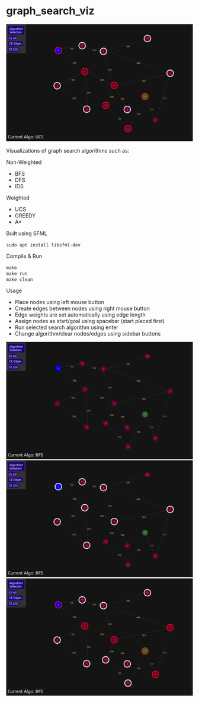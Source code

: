 # graph_search_viz

![ucs](data/images/ucs_path.png)

Visualizations of graph search algorithms such as:

Non-Weighted
- BFS
- DFS
- IDS

Weighted
- UCS
- GREEDY
- A*

Built using SFML
```
sudo apt install libsfml-dev
```

Compile & Run
```
make
make run
make clean
```

Usage
- Place nodes using left mouse button
- Create edges between nodes using right mouse button
- Edge weights are set automatically using edge length
- Assign nodes as start/goal using spacebar (start placed first)
- Run selected search algorithm using enter
- Change algorithm/clear nodes/edges using sidebar buttons

![graph](data/images/graph.png)
![bfs_explore](data/images/bfs_explore.png)
![bfs_path](data/images/bfs_path.png)

